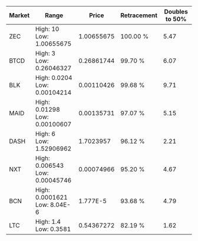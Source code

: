 | Market | Range | Price| Retracement | Doubles to 50% |
| --- | --- | --- | --- | --- |
| ZEC | High: 10<br />Low: 1.00655675 | 1.00655675 | 100.00 % | 5.47 |
| BTCD | High: 3<br />Low: 0.26046327 | 0.26861744 | 99.70 % | 6.07 |
| BLK | High: 0.0204<br />Low: 0.00104214 | 0.00110426 | 99.68 % | 9.71 |
| MAID | High: 0.01298<br />Low: 0.00100607 | 0.00135731 | 97.07 % | 5.15 |
| DASH | High: 6<br />Low: 1.52906962 | 1.7023957 | 96.12 % | 2.21 |
| NXT | High: 0.006543<br />Low: 0.00045746 | 0.00074966 | 95.20 % | 4.67 |
| BCN | High: 0.0001621<br />Low: 8.04E-6 | 1.777E-5 | 93.68 % | 4.79 |
| LTC | High: 1.4<br />Low: 0.3581 | 0.54367272 | 82.19 % | 1.62 |
